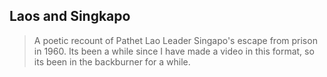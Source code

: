 Laos and Singkapo
---
>A poetic recount of Pathet Lao Leader Singapo's escape from prison in 1960. Its been a while since I have made a video in this format, so its been in the backburner for a while.